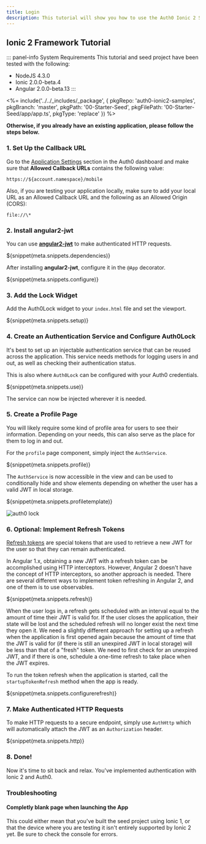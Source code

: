 ```yaml
---
title: Login
description: This tutorial will show you how to use the Auth0 Ionic 2 SDK to add authentication and authorization to your mobile app.
---
```


## Ionic 2 Framework Tutorial

::: panel-info System Requirements
This tutorial and seed project have been tested with the following:
* NodeJS 4.3.0
* Ionic 2.0.0-beta.4
* Angular 2.0.0-beta.13
:::

<%= include('../../_includes/_package', {
  pkgRepo: 'auth0-ionic2-samples',
  pkgBranch: 'master',
  pkgPath: '00-Starter-Seed',
  pkgFilePath: '00-Starter-Seed/app/app.ts',
  pkgType: 'replace'
}) %>

**Otherwise, if you already have an existing application, please follow the steps below.**

### 1. Set Up the Callback URL

<div class="setup-callback">
<p>Go to the <a href="${uiAppSettingsURL}">Application Settings</a> section in the Auth0 dashboard and make sure that <b>Allowed Callback URLs</b> contains the following value:</p>

<pre><code>https://${account.namespace}/mobile</pre></code>

<p>Also, if you are testing your application locally, make sure to add your local URL as an Allowed Callback URL and the following as an Allowed Origin (CORS):</p>

<pre><code>file://\*</code></pre>

</div>

### 2. Install angular2-jwt

You can use **[angular2-jwt](https://github.com/auth0/angular2-jwt)** to make authenticated HTTP requests.

${snippet(meta.snippets.dependencies)}

After installing **angular2-jwt**, configure it in the `@App` decorator.

${snippet(meta.snippets.configure)}

### 3. Add the Lock Widget

Add the Auth0Lock widget to your `index.html` file and set the viewport.

${snippet(meta.snippets.setup)}

### 4. Create an Authentication Service and Configure Auth0Lock

It's best to set up an injectable authentication service that can be reused across the application. This service needs methods for logging users in and out, as well as checking their authentication status.

This is also where `Auth0Lock` can be configured with your Auth0 credentials.

${snippet(meta.snippets.use)}

The service can now be injected wherever it is needed.

### 5. Create a Profile Page

You will likely require some kind of profile area for users to see their information. Depending on your needs, this can also serve as the place for them to log in and out.

For the `profile` page component, simply inject the `AuthService`.

${snippet(meta.snippets.profile)}

The `AuthService` is now accessible in the view and can be used to conditionally hide and show elements depending on whether the user has a valid JWT in local storage.

${snippet(meta.snippets.profiletemplate)}

![auth0 lock](https://cdn.auth0.com/blog/ionic2-auth/ionic2-auth-5.png)

### 6. Optional: Implement Refresh Tokens

[Refresh tokens](https://auth0.com/docs/refresh-token) are special tokens that are used to retrieve a new JWT for the user so that they can remain authenticated.

In Angular 1.x, obtaining a new JWT with a refresh token can be accomplished using HTTP interceptors. However, Angular 2 doesn't have the concept of HTTP interceptors, so another approach is needed. There are several different ways to implement token refreshing in Angular 2, and one of them is to use observables.

${snippet(meta.snippets.refresh)}

When the user logs in, a refresh gets scheduled with an interval equal to the amount of time their JWT is valid for. If the user closes the application, their state will be lost and the scheduled refresh will no longer exist the next time they open it. We need a slightly different approach for setting up a refresh when the application is first opened again because the amount of time that the JWT is valid for (if there is still an unexpired JWT in local storage) will be less than that of a "fresh" token. We need to first check for an unexpired JWT, and if there is one, schedule a one-time refresh to take place when the JWT expires.

To run the token refresh when the application is started, call the `startupTokenRefresh` method when the app is ready.

${snippet(meta.snippets.configurerefresh)}

### 7. Make Authenticated HTTP Requests

To make HTTP requests to a secure endpoint, simply use `AuthHttp` which will automatically attach the JWT as an `Authorization` header.

${snippet(meta.snippets.http)}

### 8. Done!

Now it's time to sit back and relax. You've implemented authentication with Ionic 2 and Auth0.

### Troubleshooting

#### Completly blank page when launching the App

This could either mean that you've built the seed project using Ionic 1, or that the device where you are testing it isn't entirely supported by Ionic 2 yet. Be sure to check the console for errors.
